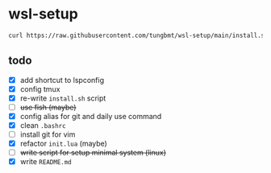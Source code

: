 # wsl-setup

```sh
curl https://raw.githubusercontent.com/tungbmt/wsl-setup/main/install.sh | bash
```

## todo
- [x] add shortcut to lspconfig
- [x] config tmux
- [x] re-write `install.sh` script
- [ ] ~~use fish (maybe)~~
- [x] config alias for git and daily use command
- [x] clean `.bashrc`
- [ ] install git for vim
- [x] refactor `init.lua` (maybe)
- [ ] ~~write script for setup minimal system (linux)~~
- [x] write `README.md`
